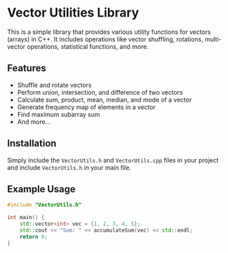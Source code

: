 # Vector Utilities Library

This is a simple library that provides various utility functions for vectors (arrays) in C++. It includes operations like vector shuffling, rotations, multi-vector operations, statistical functions, and more.

## Features

- Shuffle and rotate vectors
- Perform union, intersection, and difference of two vectors
- Calculate sum, product, mean, median, and mode of a vector
- Generate frequency map of elements in a vector
- Find maximum subarray sum
- And more...

## Installation

Simply include the `VectorUtils.h` and `VectorUtils.cpp` files in your project and include `VectorUtils.h` in your main file.

## Example Usage

```cpp
#include "VectorUtils.h"

int main() {
    std::vector<int> vec = {1, 2, 3, 4, 5};
    std::cout << "Sum: " << accumulateSum(vec) << std::endl;
    return 0;
}
